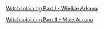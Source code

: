 [Witchsplaining Part I - Wielkie Arkana](witchsplaining.md)

[Witchsplaining Part II - Małe Arkana](witchsplaining_2.md)
